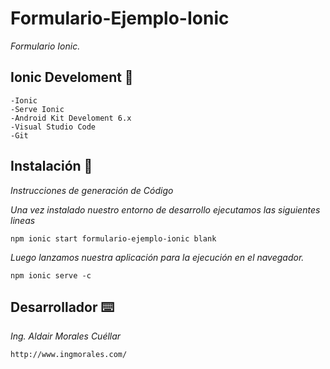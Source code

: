 # Formulario-Ejemplo-Ionic

_Formulario Ionic._

## Ionic Develoment 🚀

```
-Ionic
-Serve Ionic
-Android Kit Develoment 6.x
-Visual Studio Code
-Git
```

## Instalación 🔧

_Instrucciones de generación de Código_

_Una vez instalado nuestro entorno de desarrollo ejecutamos las siguientes lineas_

```
npm ionic start formulario-ejemplo-ionic blank
```

_Luego lanzamos nuestra aplicación para la ejecución en el navegador._

```
npm ionic serve -c
```

## Desarrollador ⌨️

_Ing. Aldair Morales Cuéllar_

```
http://www.ingmorales.com/
```

